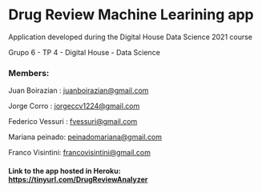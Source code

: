 # Drug Review Machine Learining app

Application developed during the Digital House Data Science 2021 course 



Grupo 6 - TP 4 - Digital House - Data Science

### Members: 

Juan Boirazian : juanboirazian@gmail.com

Jorge Corro : jorgeccv1224@gmail.com

Federico Vessuri : fvessuri@gmail.com

Mariana peinado: peinadomariana@gmail.com

Franco Visintini: francovisintini@gmail.com

#### Link to the app hosted in Heroku:  https://tinyurl.com/DrugReviewAnalyzer
